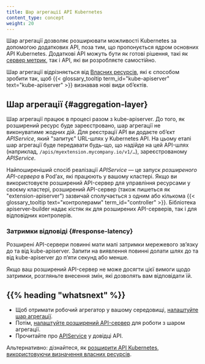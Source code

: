 ```yaml
---
title: Шар агрегації API Kubernetes
content_type: concept
weight: 20
---
```


<!-- overview -->

Шар агрегації дозволяє розширювати можливості Kubernetes за допомогою додаткових API, поза тим, що пропонується ядром основних API Kubernetes. Додаткові API можуть бути як готові рішення, такі як [сервер метрик](https://github.com/kubernetes-sigs/metrics-server), так і API, які ви розробляєте самостійно.

Шар агрегації відрізняється від [Власних ресурсів](/uk/docs/concepts/extend-kubernetes/api-extension/custom-resources/), які є способом зробити так, щоб {{< glossary_tooltip term_id="kube-apiserver" text="kube-apiserver" >}} визнавав нові види обʼєктів.

<!-- body -->

## Шар агрегації {#aggregation-layer}

Шар агрегації працює в процесі разом з kube-apiserver. До того, як розширений ресурс буде зареєстровано, шар агрегації не виконуватиме жодних дій. Для реєстрації API ви додаєте обʼєкт _APIService_, який "запитує" URL-шлях у Kubernetes API. На цьому етапі шар агрегації буде передавати будь-що, що надійде на цей API-шлях (наприклад, `/apis/myextension.mycompany.io/v1/…`), зареєстрованому _APIService_.

Найпоширеніший спосіб реалізації _APIService_ — це запуск _розширеного API-сервера_ в Podʼах, які працюють у вашому кластері. Якщо ви використовуєте розширений API-сервер для управління ресурсами у своєму кластері, розширений API-сервер (також пишеться як "extension-apiserver") зазвичай сполучається з одним або кількома {{< glossary_tooltip text="контролерами" term_id="controller" >}}. Бібліотека apiserver-builder надає кістяк як для розширених API-серверів, так і для відповідних контролерів.

### Затримки відповіді {#response-latency}

Розширені API-сервери повинні мати малі затримки мережевого звʼязку до та від kube-apiserver. Запити на виявлення повинні долати шлях до та від kube-apiserver до пʼяти секунд або менше.

Якщо ваш розширений API-сервер не може досягти цієї вимоги щодо затримки, розгляньте внесення змін, які дозволять вам відповідати їй.

## {{% heading "whatsnext" %}}

* Щоб отримати робочий агрегатор у вашому середовищі, [налаштуйте шар агрегації](/uk/docs/tasks/extend-kubernetes/configure-aggregation-layer/).
* Потім, [налаштуйте розширений API-сервер](/uk/docs/tasks/extend-kubernetes/setup-extension-api-server/) для роботи з шаром агрегації.
* Прочитайте про [APIService](/uk/docs/reference/kubernetes-api/cluster-resources/api-service-v1/) у довідці API.

Альтернативно: дізнайтеся, як [розширити API Kubernetes, використовуючи визначення власних ресурсів](/uk/docs/tasks/extend-kubernetes/custom-resources/custom-resource-definitions/).
